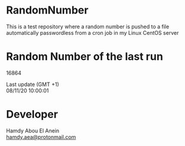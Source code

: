 # RandomNumber    
This is a test repository where a random number is pushed to a file automatically passwordless from a cron job in my Linux CentOS server    
# Random Number of the last run   
16864
      
Last update (GMT +1)    
08/11/20 10:00:01
# Developer    
Hamdy Abou El Anein   
hamdy.aea@protonmail.com
